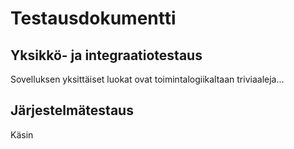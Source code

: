 # Testausdokumentti

## Yksikkö- ja integraatiotestaus

Sovelluksen yksittäiset luokat ovat toimintalogiikaltaan triviaaleja...

## Järjestelmätestaus

Käsin